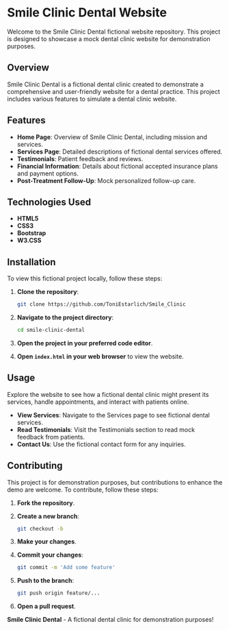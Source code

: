 # Smile Clinic Dental Website

Welcome to the Smile Clinic Dental fictional website repository. This project is designed to showcase a mock dental clinic website for demonstration purposes.


## Overview

Smile Clinic Dental is a fictional dental clinic created to demonstrate a comprehensive and user-friendly website for a dental practice. This project includes various features to simulate a dental clinic website.

## Features

- **Home Page**: Overview of Smile Clinic Dental, including mission and services.
- **Services Page**: Detailed descriptions of fictional dental services offered.
- **Testimonials**: Patient feedback and reviews.
- **Financial Information**: Details about fictional accepted insurance plans and payment options.
- **Post-Treatment Follow-Up**: Mock personalized follow-up care.

## Technologies Used

- **HTML5**
- **CSS3**
- **Bootstrap**
- **W3.CSS**

## Installation

To view this fictional project locally, follow these steps:

1. **Clone the repository**:
    ```bash
    git clone https://github.com/ToniEstarlich/Smile_Clinic
    ```

2. **Navigate to the project directory**:
    ```bash
    cd smile-clinic-dental
    ```

3. **Open the project in your preferred code editor**.

4. **Open `index.html` in your web browser** to view the website.

## Usage

Explore the website to see how a fictional dental clinic might present its services, handle appointments, and interact with patients online.

- **View Services**: Navigate to the Services page to see fictional dental services.
- **Read Testimonials**: Visit the Testimonials section to read mock feedback from patients.
- **Contact Us**: Use the fictional contact form for any inquiries.

## Contributing

This project is for demonstration purposes, but contributions to enhance the demo are welcome. To contribute, follow these steps:

1. **Fork the repository**.
2. **Create a new branch**:
    ```bash
    git checkout -b 
    ```

3. **Make your changes**.
4. **Commit your changes**:
    ```bash
    git commit -m 'Add some feature'
    ```

5. **Push to the branch**:
    ```bash
    git push origin feature/...
    ```

6. **Open a pull request**.

**Smile Clinic Dental** - A fictional dental clinic for demonstration purposes!
